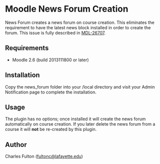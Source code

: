 Moodle News Forum Creation
==========================

News Forum creates a news forum on course creation. This eliminates the requirement to have the latest news block installed in order to create the forum. This issue is fully described in [MDL-26707](https://tracker.moodle.org/browse/MDL-26707).

Requirements
------------
- Moodle 2.6 (build 2013111800 or later)

Installation
------------
Copy the news_forum folder into your /local directory and visit your Admin Notification page to complete the installation.

Usage
-----
The plugin has no options; once installed it will create the news forum automatically on course creation. If you later delete the news forum from a course it will **not** be re-created by this plugin.

Author
-----
Charles Fulton (fultonc@lafayette.edu)